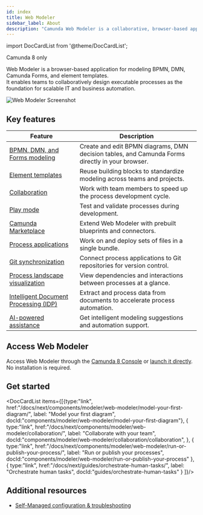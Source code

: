 ```yaml
---
id: index
title: Web Modeler
sidebar_label: About
description: "Camunda Web Modeler is a collaborative, browser-based application for modeling BPMN, DMN, Camunda Forms, and element templates for Camunda 8. It enables teams to collaboratively design, implement, and deploy processes."
---
```


import DocCardList from '@theme/DocCardList';

<span class="badge badge--cloud">Camunda 8 only</span>

Web Modeler is a browser-based application for modeling BPMN, DMN, Camunda Forms, and element templates.  
It enables teams to collaboratively design executable processes as the foundation for scalable IT and business automation.

![Web Modeler Screenshot](./img/context-pad/overview.png)

## Key features

| Feature                                                                       | Description                                                                                     |
| ----------------------------------------------------------------------------- | ----------------------------------------------------------------------------------------------- |
| [BPMN, DMN, and Forms modeling](../bpmn/bpmn.md)                              | Create and edit BPMN diagrams, DMN decision tables, and Camunda Forms directly in your browser. |
| [Element templates](./element-templates/using-templates.md)                   | Reuse building blocks to standardize modeling across teams and projects.                        |
| [Collaboration](./collaboration/collaboration.md)                             | Work with team members to speed up the process development cycle.                               |
| [Play mode](./collaboration/play-your-process.md)                             | Test and validate processes during development.                                                 |
| [Camunda Marketplace](./camunda-marketplace.md)                               | Extend Web Modeler with prebuilt blueprints and connectors.                                     |
| [Process applications](./process-applications/process-applications.md)        | Work on and deploy sets of files in a single bundle.                                            |
| [Git synchronization](./git-sync.md)                                          | Connect process applications to Git repositories for version control.                           |
| [Process landscape visualization](./process-landscape-visualization.md)       | View dependencies and interactions between processes at a glance.                               |
| [Intelligent Document Processing (IDP)](./intelligent-document-processing.md) | Extract and process data from documents to accelerate process automation.                       |
| [AI-powered assistance](./advanced-modeling/camunda-docs-ai.md)               | Get intelligent modeling suggestions and automation support.                                    |

## Access Web Modeler

Access Web Modeler through the [Camunda 8 Console](../../console/introduction-to-console.md) or [launch it directly](./launch-web-modeler.md). No installation is required.

## Get started

<DocCardList items={[{type:"link", href:"/docs/next/components/modeler/web-modeler/model-your-first-diagram/", label: "Model your first diagram", docId:"components/modeler/web-modeler/model-your-first-diagram"},
{
type:"link", href:"/docs/next/components/modeler/web-modeler/collaboration/", label: "Collaborate with your team", docId:"components/modeler/web-modeler/collaboration/collaboration",
},
{
type:"link", href:"/docs/next/components/modeler/web-modeler/run-or-publish-your-process/", label: "Run or publish your processes", docId:"components/modeler/web-modeler/run-or-publish-your-process"
},
{
type:"link", href:"/docs/next/guides/orchestrate-human-tasks/", label: "Orchestrate human tasks", docId:"guides/orchestrate-human-tasks"
}
]}/>

## Additional resources

- [Self-Managed configuration & troubleshooting](../../../self-managed/components/modeler/web-modeler/overview.md)
